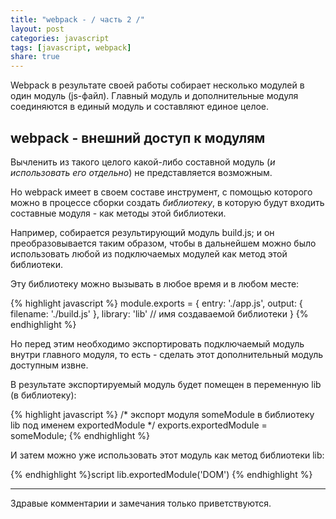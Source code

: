 ```yaml
---
title: "webpack - / часть 2 /"
layout: post
categories: javascript
tags: [javascript, webpack]
share: true
---
```


Webpack в результате своей работы собирает несколько модулей в один модуль (js-файл). Главный модуль и дополнительные модуля соединяются в единый модуль и составляют единое целое.

## webpack - внешний доступ к модулям

Вычленить из такого целого какой-либо составной модуль (*и использовать его отдельно*) не представляется возможным.

Но webpack имеет в своем составе инструмент, с помощью которого можно в процессе сборки создать *библиотеку*, в которую будут входить составные модуля - как методы этой библиотеки.

Например, собирается результирующий модуль build.js; и он преобразовывается таким образом, чтобы в дальнейшем можно было использовать любой из подключаемых модулей как метод этой библиотеки.

Эту библиотеку можно вызывать в любое время и в любом месте:

{% highlight javascript %}
module.exports = {
  entry: './app.js',
  output: {
    filename: './build.js'
  },
  library: 'lib' // имя создаваемой библиотеки
}
{% endhighlight %}

Но перед этим необходимо экспортировать подключаемый модуль внутри главного модуля, то есть - сделать этот дополнительный модуль доступным извне.

В результате экспортируемый модуль будет помещен в переменную lib (в библиотеку):

{% highlight javascript %}
/* экспорт модуля someModule в библиотеку lib под именем exportedModule */
exports.exportedModule = someModule;
{% endhighlight %}

И затем можно уже использовать этот модуль как метод библиотеки lib:

{% endhighlight %}script
lib.exportedModule('DOM')
{% endhighlight %}

***
Здравые комментарии и замечания только приветствуются.
